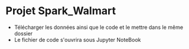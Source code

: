 # Projet Spark_Walmart

- Télécharger les données ainsi que le code et le mettre dans le même dossier
- Le fichier de code s'ouvrira sous Jupyter NoteBook
